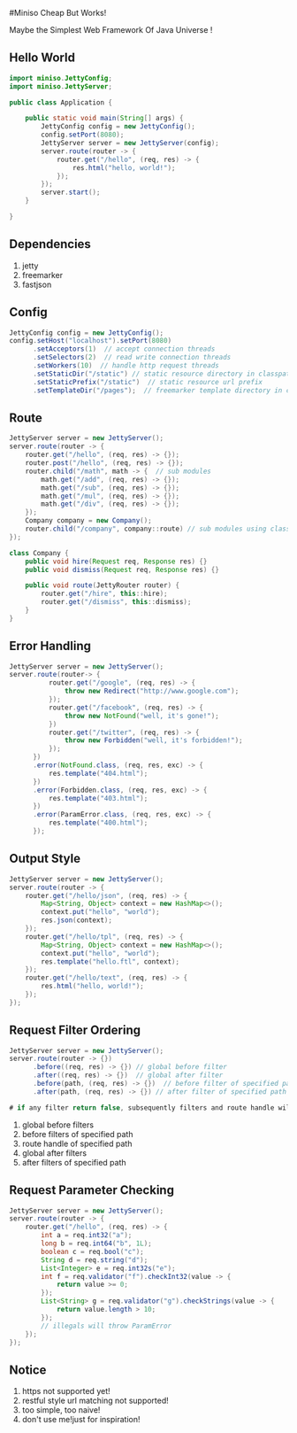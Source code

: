#Miniso
Cheap But Works!

Maybe the Simplest Web Framework Of Java Universe !


## Hello World
```java
import miniso.JettyConfig;
import miniso.JettyServer;

public class Application {

	public static void main(String[] args) {
		JettyConfig config = new JettyConfig();
		config.setPort(8080);
		JettyServer server = new JettyServer(config);
		server.route(router -> {
			router.get("/hello", (req, res) -> {
				res.html("hello, world!");
			});
		});
		server.start();
	}

}
```

## Dependencies
1. jetty
2. freemarker
3. fastjson

## Config
```java
JettyConfig config = new JettyConfig();
config.setHost("localhost").setPort(8080)
	  .setAcceptors(1)  // accept connection threads
	  .setSelectors(2)  // read write connection threads
	  .setWorkers(10)  // handle http request threads
	  .setStaticDir("/static") // static resource directory in classpath
	  .setStaticPrefix("/static")  // static resource url prefix
	  .setTemplateDir("/pages");  // freemarker template directory in classpath
```

## Route
```java
JettyServer server = new JettyServer();
server.route(router -> {
	router.get("/hello", (req, res) -> {});
	router.post("/hello", (req, res) -> {});
	router.child("/math", math -> {  // sub modules
		math.get("/add", (req, res) -> {});
		math.get("/sub", (req, res) -> {});
		math.get("/mul", (req, res) -> {});
		math.get("/div", (req, res) -> {});
	});
	Company company = new Company();
	router.child("/company", company::route) // sub modules using class
});

class Company {
	public void hire(Request req, Response res) {}
	public void dismiss(Request req, Response res) {}

	public void route(JettyRouter router) {
		router.get("/hire", this::hire);
		router.get("/dismiss", this::dismiss);
	}
}
```

## Error Handling
```java
JettyServer server = new JettyServer();
server.route(router-> {
		  router.get("/google", (req, res) -> {
		      throw new Redirect("http://www.google.com");	
		  });
		  router.get("/facebook", (req, res) -> {
		      throw new NotFound("well, it's gone!");
          })
          router.get("/twitter", (req, res) -> {
		      throw new Forbidden("well, it's forbidden!");
		  });
      })
      .error(NotFound.class, (req, res, exc) -> {
	      res.template("404.html");
      })
      .error(Forbidden.class, (req, res, exc) -> {
          res.template("403.html");
	  })
	  .error(ParamError.class, (req, res, exc) -> {
		  res.template("400.html");
	  });
```

## Output Style
```java
JettyServer server = new JettyServer();
server.route(router -> {
    router.get("/hello/json", (req, res) -> {
        Map<String, Object> context = new HashMap<>();
        context.put("hello", "world");
        res.json(context);
    });
    router.get("/hello/tpl", (req, res) -> {
        Map<String, Object> context = new HashMap<>();
        context.put("hello", "world");
        res.template("hello.ftl", context);
    });
    router.get("/hello/text", (req, res) -> {
        res.html("hello, world!");
    });
});
```

## Request Filter Ordering
```java
JettyServer server = new JettyServer();
server.route(router -> {})
	  .before((req, res) -> {}) // global before filter
	  .after((req, res) -> {})  // global after filter
	  .before(path, (req, res) -> {})  // before filter of specified path
	  .after(path, (req, res) -> {}) // after filter of specified path

# if any filter return false, subsequently filters and route handle will not be executed
```
1. global before filters
2. before filters of specified path
3. route handle of specified path
4. global after filters
5. after filters of specified path

## Request Parameter Checking
```java
JettyServer server = new JettyServer();
server.route(router -> {
	router.get("/hello", (req, res) -> {
		int a = req.int32("a");
		long b = req.int64("b", 1L);
		boolean c = req.bool("c");
		String d = req.string("d");
		List<Integer> e = req.int32s("e");
		int f = req.validator("f").checkInt32(value -> {
			return value >= 0;
		});
		List<String> g = req.validator("g").checkStrings(value -> {
			return value.length > 10;
		});
		// illegals will throw ParamError
	});
});
```

## Notice
1. https not supported yet!
2. restful style url matching not supported!
3. too simple, too naive!
4. don't use me!just for inspiration!
